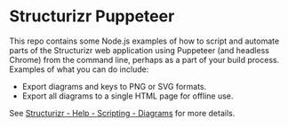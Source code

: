 # Structurizr Puppeteer

This repo contains some Node.js examples of how to script and automate parts of the Structurizr web application using Puppeteer (and headless Chrome) from the command line, perhaps as a part of your build process. Examples of what you can do include:

- Export diagrams and keys to PNG or SVG formats.
- Export all diagrams to a single HTML page for offline use. 

See [Structurizr - Help - Scripting - Diagrams](https://structurizr.com/help/scripting-diagrams) for more details.